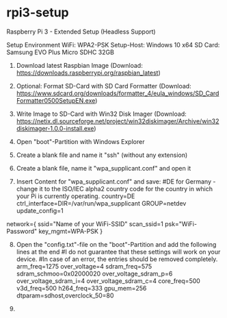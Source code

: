 # rpi3-setup
Raspberry Pi 3 - Extended Setup (Headless Support)

Setup Environment
WiFi: WPA2-PSK
Setup-Host: Windows 10 x64
SD Card: Samsung EVO Plus Micro SDHC 32GB

1) Download latest Raspbian Image
(Download: https://downloads.raspberrypi.org/raspbian_latest)

2) Optional: Format SD-Card with SD Card Formatter
(Download: https://www.sdcard.org/downloads/formatter_4/eula_windows/SD_CardFormatter0500SetupEN.exe)

3) Write Image to SD-Card with Win32 Disk Imager
(Download: https://netix.dl.sourceforge.net/project/win32diskimager/Archive/win32diskimager-1.0.0-install.exe)

4) Open "boot"-Partition with Windows Explorer

5) Create a blank file and name it "ssh" (without any extension)

6) Create a blank file, name it "wpa_supplicant.conf" and open it

7) Insert Content for "wpa_supplicant.conf" and save:
#DE for Germany - change it to the ISO/IEC alpha2 country code for the country in which your Pi is currently operating. 
country=DE
ctrl_interface=DIR=/var/run/wpa_supplicant GROUP=netdev
update_config=1

network={
    ssid="Name of your WiFi-SSID"
    scan_ssid=1
    psk="WiFi-Password"
    key_mgmt=WPA-PSK
}

8) Open the "config.txt"-file on the "boot"-Partition and add the following lines at the end
#I do not guarantee that these settings will work on your device. 
#In case of an error, the entries should be removed completely. 
arm_freq=1275
over_voltage=4
sdram_freq=575
sdram_schmoo=0x02000020
over_voltage_sdram_p=6
over_voltage_sdram_i=4
over_voltage_sdram_c=4
core_freq=500
v3d_freq=500
h264_freq=333
gpu_mem=256
dtparam=sdhost,overclock_50=80

9) 
